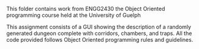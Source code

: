 This folder contains work from ENGG2430 the Object Oriented programming course held at the University of Guelph

This assignment consists of a GUI showing the description of a randomly generated dungeon complete with corridors, chambers, and traps.
All the code provided follows Object Oriented programming rules and guidelines.